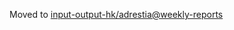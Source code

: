Moved to [input-output-hk/adrestia@weekly-reports](https://github.com/input-output-hk/adrestia/tree/weekly-reports/2020-01-17)
